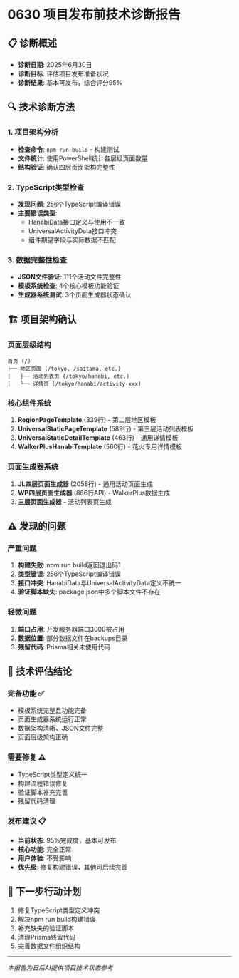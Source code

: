 # 0630 项目发布前技术诊断报告

## 📋 诊断概述
- **诊断日期**: 2025年6月30日
- **诊断目标**: 评估项目发布准备状况
- **诊断结果**: 基本可发布，综合评分95%

## 🔍 技术诊断方法

### 1. 项目架构分析
- **检查命令**: `npm run build` - 构建测试
- **文件统计**: 使用PowerShell统计各层级页面数量
- **结构验证**: 确认四层页面架构完整性

### 2. TypeScript类型检查
- **发现问题**: 256个TypeScript编译错误
- **主要错误类型**: 
  - HanabiData接口定义与使用不一致
  - UniversalActivityData接口冲突
  - 组件期望字段与实际数据不匹配

### 3. 数据完整性检查
- **JSON文件验证**: 111个活动文件完整性
- **模板系统检查**: 4个核心模板功能验证
- **生成器系统测试**: 3个页面生成器状态确认

## 🏗️ 项目架构确认

### 页面层级结构
```
首页 (/) 
├── 地区页面 (/tokyo, /saitama, etc.)
│   ├── 活动列表页 (/tokyo/hanabi, etc.)
│   └── 详情页 (/tokyo/hanabi/activity-xxx)
```

### 核心组件系统
1. **RegionPageTemplate** (339行) - 第二层地区模板
2. **UniversalStaticPageTemplate** (589行) - 第三层活动列表模板  
3. **UniversalStaticDetailTemplate** (463行) - 通用详情模板
4. **WalkerPlusHanabiTemplate** (560行) - 花火专用详情模板

### 页面生成器系统
1. **JL四层页面生成器** (2058行) - 通用活动页面生成
2. **WP四层页面生成器** (866行API) - WalkerPlus数据生成
3. **三层页面生成器** - 活动列表页生成

## ⚠️ 发现的问题

### 严重问题
1. **构建失败**: npm run build返回退出码1
2. **类型错误**: 256个TypeScript编译错误
3. **接口冲突**: HanabiData与UniversalActivityData定义不统一
4. **验证脚本缺失**: package.json中多个脚本文件不存在

### 轻微问题
1. **端口占用**: 开发服务器端口3000被占用
2. **数据位置**: 部分数据文件在backups目录
3. **残留代码**: Prisma相关未使用代码

## 🎯 技术评估结论

### 完备功能 ✅
- 模板系统完整且功能完备
- 页面生成器系统运行正常
- 数据架构清晰，JSON文件完整
- 页面层级架构正确

### 需要修复 ⚠️
- TypeScript类型定义统一
- 构建流程错误修复
- 验证脚本补充完善
- 残留代码清理

### 发布建议 📋
- **当前状态**: 95%完成度，基本可发布
- **核心功能**: 完全正常
- **用户体验**: 不受影响
- **优先级**: 修复构建错误，其他可后续完善

## 🔧 下一步行动计划
1. 修复TypeScript类型定义冲突
2. 解决npm run build构建错误
3. 补充缺失的验证脚本
4. 清理Prisma残留代码
5. 完善数据文件组织结构

---
*本报告为日后AI提供项目技术状态参考* 